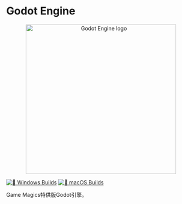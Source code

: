 # Godot Engine

<p align="center">
  <a href="https://godotengine.org">
    <img src="logo_outlined.svg" width="400" alt="Godot Engine logo">
  </a>
</p>

[![🏁 Windows Builds](https://github.com/gamemagics/godot/actions/workflows/windows_builds.yml/badge.svg?branch=gm)](https://github.com/gamemagics/godot/actions/workflows/windows_builds.yml)
[![🍎 macOS Builds](https://github.com/gamemagics/godot/actions/workflows/macos_builds.yml/badge.svg?branch=gm)](https://github.com/gamemagics/godot/actions/workflows/macos_builds.yml)

Game Magics特供版Godot引擎。
